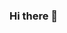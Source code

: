 ### Hi there 👋

<!--
<h1 align="center">Hi 👋, I'm Pedro</h1>
<h3 align="center">A passionate frontend developer from México</h3>

<p align="left"> <img src="https://komarev.com/ghpvc/?username=pedro" alt="pedro" /> </p>

<p align="left">
  <img src="https://devicons.github.io/devicon/devicon.git/icons/android/android-original-wordmark.svg" alt="android" width="40" height="40"/> <img src="https://www.vectorlogo.zone/logos/gnu_bash/gnu_bash-icon.svg" alt="bash" width="40" height="40"/>
  <img src="https://devicons.github.io/devicon/devicon.git/icons/css3/css3-original-wordmark.svg" alt="css3" width="40" height="40"/>
  <img src="https://www.vectorlogo.zone/logos/git-scm/git-scm-icon.svg" alt="git" width="40" height="40"/>
  <img src="https://devicons.github.io/devicon/devicon.git/icons/go/go-original.svg" alt="go" width="40" height="40"/>
  <img src="https://devicons.github.io/devicon/devicon.git/icons/html5/html5-original-wordmark.svg" alt="html5" width="40" height="40"/>
  <img src="https://devicons.github.io/devicon/devicon.git/icons/javascript/javascript-original.svg" alt="javascript" width="40" height="40"/>
  <img src="https://www.vectorlogo.zone/logos/jestjsio/jestjsio-icon.svg" alt="jest" width="40" height="40"/>
  <img src="https://www.vectorlogo.zone/logos/kotlinlang/kotlinlang-icon.svg" alt="kotlin" width="40" height="40"/>
  <img src="https://devicons.github.io/devicon/devicon.git/icons/linux/linux-original.svg" alt="linux" width="40" height="40"/>
  <img src="https://upload.wikimedia.org/wikipedia/commons/1/1b/Svelte_Logo.svg" alt="svelte" width="40" height="40"/>
  <img src="https://devicons.github.io/devicon/devicon.git/icons/typescript/typescript-original.svg" alt="typescript" width="40" height="40"/></p>

<p><img align="center" src="https://github-readme-stats.vercel.app/api/top-langs/?username=pedro&layout=compact" alt="pedro" /></p>

<p align="center">
<a href="https://twitter.com/pedro" target="blank"><img align="center" src="https://cdn.jsdelivr.net/npm/simple-icons@3.0.1/icons/twitter.svg" alt="pedro" height="30" width="30" /></a>
<a href="https://linkedin.com/in/pedro" target="blank"><img align="center" src="https://cdn.jsdelivr.net/npm/simple-icons@3.0.1/icons/linkedin.svg" alt="pedro" height="30" width="30" /></a>
<a href="https://www.youtube.com/c/pedro" target="blank"><img align="center" src="https://cdn.jsdelivr.net/npm/simple-icons@3.0.1/icons/youtube.svg" alt="pedro" height="30" width="30" /></a>
</p>
-->
